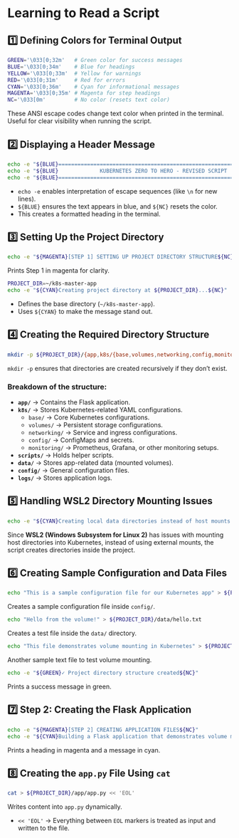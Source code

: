 # Learning to Read a Script

## 1️⃣ Defining Colors for Terminal Output

```bash
GREEN='\033[0;32m'   # Green color for success messages
BLUE='\033[0;34m'    # Blue for headings
YELLOW='\033[0;33m'  # Yellow for warnings
RED='\033[0;31m'     # Red for errors
CYAN='\033[0;36m'    # Cyan for informational messages
MAGENTA='\033[0;35m' # Magenta for step headings
NC='\033[0m'         # No color (resets text color)
```

These ANSI escape codes change text color when printed in the terminal. Useful for clear visibility when running the script.

## 2️⃣ Displaying a Header Message

```bash
echo -e "${BLUE}======================================================================${NC}"
echo -e "${BLUE}             KUBERNETES ZERO TO HERO - REVISED SCRIPT                 ${NC}"
echo -e "${BLUE}======================================================================${NC}"
```

- `echo -e` enables interpretation of escape sequences (like `\n` for new lines).
- `${BLUE}` ensures the text appears in blue, and `${NC}` resets the color.
- This creates a formatted heading in the terminal.

## 3️⃣ Setting Up the Project Directory

```bash
echo -e "${MAGENTA}[STEP 1] SETTING UP PROJECT DIRECTORY STRUCTURE${NC}"
```

Prints Step 1 in magenta for clarity.

```bash
PROJECT_DIR=~/k8s-master-app
echo -e "${CYAN}Creating project directory at ${PROJECT_DIR}...${NC}"
```

- Defines the base directory (`~/k8s-master-app`).
- Uses `${CYAN}` to make the message stand out.

## 4️⃣ Creating the Required Directory Structure

```bash
mkdir -p ${PROJECT_DIR}/{app,k8s/{base,volumes,networking,config,monitoring},scripts,data,config,logs}
```

`mkdir -p` ensures that directories are created recursively if they don’t exist.

### Breakdown of the structure:
- **`app/`** → Contains the Flask application.
- **`k8s/`** → Stores Kubernetes-related YAML configurations.
  - `base/` → Core Kubernetes configurations.
  - `volumes/` → Persistent storage configurations.
  - `networking/` → Service and ingress configurations.
  - `config/` → ConfigMaps and secrets.
  - `monitoring/` → Prometheus, Grafana, or other monitoring setups.
- **`scripts/`** → Holds helper scripts.
- **`data/`** → Stores app-related data (mounted volumes).
- **`config/`** → General configuration files.
- **`logs/`** → Stores application logs.

## 5️⃣ Handling WSL2 Directory Mounting Issues

```bash
echo -e "${CYAN}Creating local data directories instead of host mounts...${NC}"
```

Since **WSL2 (Windows Subsystem for Linux 2)** has issues with mounting host directories into Kubernetes,
instead of using external mounts, the script creates directories inside the project.

## 6️⃣ Creating Sample Configuration and Data Files

```bash
echo "This is a sample configuration file for our Kubernetes app" > ${PROJECT_DIR}/config/sample-config.txt
```
Creates a sample configuration file inside `config/`.

```bash
echo "Hello from the volume!" > ${PROJECT_DIR}/data/hello.txt
```
Creates a test file inside the `data/` directory.

```bash
echo "This file demonstrates volume mounting in Kubernetes" > ${PROJECT_DIR}/data/info.txt
```
Another sample text file to test volume mounting.

```bash
echo -e "${GREEN}✓ Project directory structure created${NC}"
```
Prints a success message in green.

## 7️⃣ Step 2: Creating the Flask Application

```bash
echo -e "${MAGENTA}[STEP 2] CREATING APPLICATION FILES${NC}"
echo -e "${CYAN}Building a Flask application that demonstrates volume mounting...${NC}"
```

Prints a heading in magenta and a message in cyan.

## 8️⃣ Creating the `app.py` File Using `cat`

```bash
cat > ${PROJECT_DIR}/app/app.py << 'EOL'
```

Writes content into `app.py` dynamically.

- `<< 'EOL'` → Everything between `EOL` markers is treated as input and written to the file.
